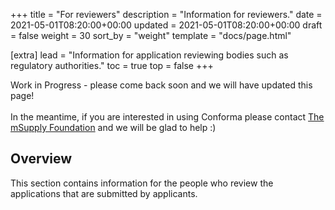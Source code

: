+++
title = "For reviewers"
description = "Information for reviewers."
date = 2021-05-01T08:20:00+00:00
updated = 2021-05-01T08:20:00+00:00
draft = false
weight = 30
sort_by = "weight"
template = "docs/page.html"

[extra]
lead = "Information for application reviewing bodies such as regulatory authorities."
toc = true
top = false
+++

<div>
    <p class = "light_omsupdate">Work in Progress - please come back soon and we will have updated this page!
    <br>
    <br>
    In the meantime, if you are interested in using Conforma please contact <a href="https://msupply.foundation/about" target = "_blank"> The mSupply Foundation</a>  and we will be glad to help :) 
    </p>
</div>

## Overview

This section contains information for the people who review the applications that are submitted by applicants. 



